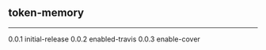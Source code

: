 ## token-memory
-------------------
0.0.1           initial-release
0.0.2           enabled-travis
0.0.3           enable-cover
